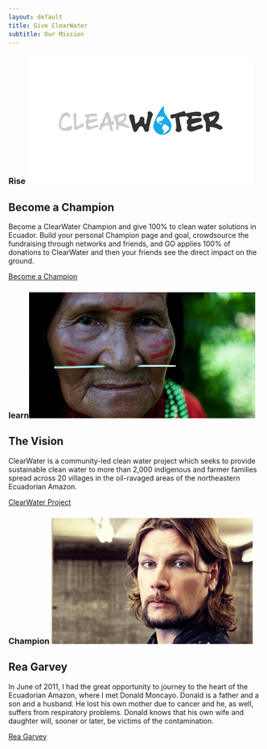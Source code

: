 ```yaml
---
layout: default
title: Give ClearWater
subtitle: Our Mission
---
```


### Rise [![Become a Champion](images/clearwater_dark.png)](http://www.groundworkopportunities.org/become-a-clearwater-champion/)
## Become a Champion

Become a ClearWater Champion and give 100% to clean water solutions in Ecuador. Build your personal Champion page and goal, crowdsource the fundraising through networks and friends, and GO applies 100% of donations to ClearWater and then your friends see the direct impact on the ground.

[Become a Champion](http://www.groundworkopportunities.org/become-a-clearwater-champion/)


### learn[![The Vision](images/ecuador.jpg)](http://www.giveclearwater.org/project/)
## The Vision

ClearWater is a community-led clean water project which seeks to provide sustainable clean water to more than 2,000 indigenous and farmer families spread across 20 villages in the oil-ravaged areas of the northeastern Ecuadorian Amazon.

[ClearWater Project](project)


### Champion [![Rea Garvey](images/raymond.jpg)](http://www.giveclearwater.org/project/)
## Rea Garvey

In June of 2011, I had the great opportunity to journey to the heart of the Ecuadorian Amazon, where I met Donald Moncayo. Donald is a father and a son and a husband. He lost his own mother due to cancer and he, as well, suffers from respiratory problems. Donald knows that his own wife and daughter will, sooner or later, be victims of the contamination.

[Rea Garvey](rea)
